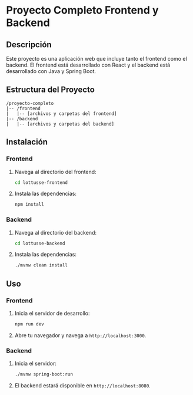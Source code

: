 # Proyecto Completo Frontend y Backend

## Descripción

Este proyecto es una aplicación web que incluye tanto el frontend como el backend. El frontend está desarrollado con React y el backend está desarrollado con Java y Spring Boot.

## Estructura del Proyecto

```
/proyecto-completo
|-- /frontend
|   |-- [archivos y carpetas del frontend]
|-- /backend
|   |-- [archivos y carpetas del backend]
```
## Instalación

### Frontend

1. Navega al directorio del frontend:
    ```bash
    cd lottusse-frontend
    ```
2. Instala las dependencias:
    ```bash
    npm install
    ```

### Backend

1. Navega al directorio del backend:
    ```bash
    cd lottusse-backend
    ```
2. Instala las dependencias:
    ```bash
    ./mvnw clean install  
    ```

## Uso

### Frontend

1. Inicia el servidor de desarrollo:
    ```bash
    npm run dev
    ```
2. Abre tu navegador y navega a `http://localhost:3000`.

### Backend

1. Inicia el servidor:
    ```bash
    ./mvnw spring-boot:run
    ```
2. El backend estará disponible en `http://localhost:8080`.